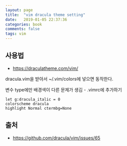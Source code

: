```yaml
---
layout: page
title:  "vim dracula theme setting"
date:   2019-01-05 22:37:36
categories: book
comments: false
tags: vim
---
```


## 사용법

* https://draculatheme.com/vim/

dracula.vim을 받아서 ~/.vim/colors에 넣으면 동작한다.

변수 type에만 배경색이 다른 문제가 생김 - .vimrc에 추가하기

~~~vim
let g:dracula_italic = 0
colorscheme dracula
highlight Normal ctermbg=None
~~~

## 출처
* https://github.com/dracula/vim/issues/65
